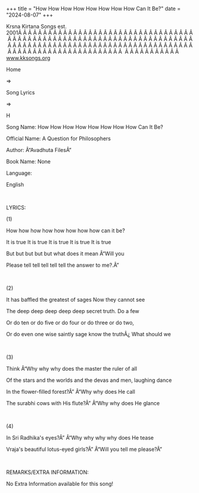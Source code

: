 +++ 
title = "How How How How How How How How Can It Be?"
date = "2024-08-07"
+++

Krsna Kirtana Songs est. 2001Â Â Â Â Â Â Â Â Â Â Â Â Â Â Â Â Â Â Â Â Â Â Â Â Â Â Â Â Â Â Â Â Â Â Â Â Â Â Â Â Â Â Â Â Â Â Â Â Â Â Â Â Â Â Â Â Â Â Â Â Â Â Â Â Â Â Â Â Â Â Â Â Â Â Â Â Â Â Â Â Â Â Â Â Â Â Â Â Â Â Â Â Â Â Â Â Â Â Â Â Â Â Â Â Â Â Â Â Â Â Â Â Â Â Â Â Â Â Â Â Â Â Â Â Â Â Â Â Â Â Â Â  Â Â Â Â Â Â Â Â Â Â Â  
www.kksongs.org








Home
 
⇒
 
Song
Lyrics


⇒
 
H


Song
Name: How How How How How How How How Can It Be?


Official
Name: A Question for Philosophers


Author:
Â“Avadhuta FilesÂ”


Book
Name: None


Language:

English


 


LYRICS:


(1)


How
how how how how how how how can it be?


It is
true It is true It is true It is true It is true 


But
but but but but what does it mean Â“Will you


Please
tell tell tell tell tell the answer to me?.Â”


 


(2)


It has
baffled the greatest of sages Now they cannot see


The
deep deep deep deep deep secret truth. Do a few


Or do
ten or do five or do four or do three or do two,


Or do
even one wise saintly sage know the truthÂ¿ What should we


 


(3)


Think
Â“Why why why does the master the ruler of all 


Of the
stars and the worlds and the devas and men, laughing dance


In the
flower-filled forest?Â” Â“Why why does He call


The
surabhi cows with His flute?Â” Â“Why why does He glance


 


(4)


In Sri
Radhika's eyes?Â” Â“Why why why why does He tease


Vraja's
beautiful lotus-eyed girls?Â” Â“Will you tell me please?Â”


 


REMARKS/EXTRA
INFORMATION:


No
Extra Information available for this song!